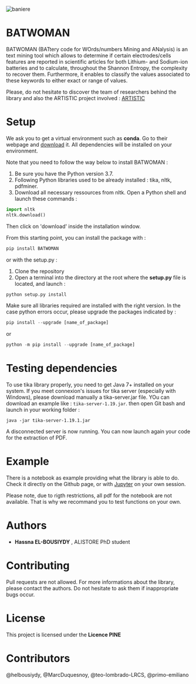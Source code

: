 ![baniere](https://user-images.githubusercontent.com/61732964/76750069-e512aa00-677d-11ea-8baa-ad09ec2819b3.png)

BATWOMAN
========================================================


BATWOMAN (BATtery code for WOrds/numbers Mining and ANalysis) is an text mining tool which allows to determine if certain electrodes/cells features are reported in scientific articles for both Lithium- and Sodium-ion batteries and to calculate, throughout the Shannon Entropy, the complexity to recover them. Furthermore, it enables to classify the values associated to these keywords to either exact or range of values.

Please, do not hesitate to discover the team of researchers behind the library and also the ARTISTIC project
involved : [ARTISTIC](https://www.u-picardie.fr/erc-artistic/?L=0)


Setup
========================================================
We ask you to get a virtual environment such as **conda**. Go to their webpage and [download](https://www.anaconda.com/distribution/)
it. All dependencies will be installed on your environment.

Note that you need to follow the way below to install BATWOMAN :

1. Be sure you have the Python version 3.7.
2. Following Python libraries used to be already installed : tika, nltk, pdfminer.
3. Download all necessary ressources from nltk. Open a Python shell and launch these commands :

```python
import nltk
nltk.download()
```
Then click on 'download' inside the installation window.

From this starting point, you can install the package with :
```python
pip install BATWOMAN
```

or with the setup.py :

1. Clone the repository
2. Open a terminal into the directory at the root where the **setup.py** file is located,
and launch :

```python
python setup.py install
```

Make sure all libraries required are installed with the right version.
In the case python errors occur, please upgrade the packages indicated by :


```python
pip install --upgrade [name_of_package]
```
or
```python
python -m pip install --upgrade [name_of_package]
```

Testing dependencies
========================================================

To use tika library properly, you need to get Java 7+ installed on your system. 
If you meet connexion's issues for tika server (especially with Windows), please download manually
a tika-server.jar file. YOu can download an example like :
``tika-server-1.19.jar``. then open Git bash and launch in your working folder :
```
java -jar tika-server-1.19.1.jar
```

A disconnected server is now running. You can now launch again your code for the extraction of PDF.

Example
========================================================


There is a notebook as example providing what the library is able to do. Check it 
directly on the Github page, or with [Jupyter](https://jupyter.org/install) on your own session.

Please note, due to rigth restrictions, all pdf for the notebook are not available.
 That is why we recommand you to test functions on your own.


 Authors
 ========================================================
  - **Hassna EL-BOUSIYDY** , ALISTORE PhD student
  
 Contributing 
========================================================

Pull requests are not allowed. For more informations about the library, please
 contact the authors.
 Do not hesitate to ask them if inappropriate bugs occur.
 
 
 License
========================================================

This project is licensed under the **Licence PINE**

Contributors
========================================================
@helbousiydy, @MarcDuquesnoy, @teo-lombrado-LRCS, @primo-emiliano